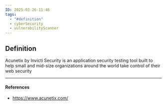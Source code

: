 ```yaml
---
ID: 2025-03-26-11:46
tags:
  - "#definition"
  - cyberSecurity
  - vulnerabilityScanner
---
```

## Definition

Acunetix by Invicti Security is an application security testing tool built to help small and mid-size organizations around the world take control of their web security

---
#### References
- https://www.acunetix.com/